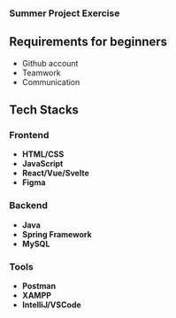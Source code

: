### Summer Project Exercise
## Requirements for beginners
- Github account
- Teamwork
- Communication

## Tech Stacks
### Frontend
- **HTML/CSS**
- **JavaScript**
- **React/Vue/Svelte**
- **Figma**
### Backend
- **Java**
- **Spring Framework**
- **MySQL**

### Tools
- **Postman**
- **XAMPP**
- **IntelliJ/VSCode**
